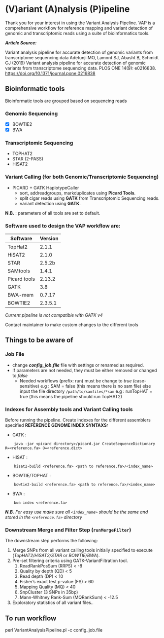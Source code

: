# **(V)ariant (A)nalysis (P)ipeline**

Thank you for your interest in using the Variant Analysis Pipeline.
VAP is a comprehensive workflow for reference mapping and variant detection of genomic and transcriptomic reads using a suite of bioinformatics tools.

_**Article Source:**_ 

Variant analysis pipeline for accurate detection of genomic variants from transcriptome sequencing data
Adetunji MO, Lamont SJ, Abasht B, Schmidt CJ (2019) Variant analysis pipeline for accurate detection of genomic variants from transcriptome sequencing data. PLOS ONE 14(9): e0216838. https://doi.org/10.1371/journal.pone.0216838


## Bioinformatic tools 
Bioinformatic tools are grouped based on sequencing reads

### Genomic Sequencing 
- [x] BOWTIE2
- [x] BWA

### Transcriptomic Sequencing
* TOPHAT2
* STAR (2-PASS)
* HISAT2

### Variant Calling (for both Genomic/Transcriptomic Sequencing)
* PICARD + GATK HaplotypeCaller
  * sort, addreadgroups, markduplicates using **Picard Tools**.
  * split cigar reads using **GATK** from Transcriptomic Sequencing reads.
  * variant detection using **GATK**.

**N.B.** : parameters of all tools are set to default.

### Software used to design the VAP workflow are:

Software | Version
-------- | -------------
TopHat2 | 2.1.1
HiSAT2 | 2.1.0
STAR | 2.5.2b
SAMtools | 1.4.1
Picard tools | 2.13.2
GATK | 3.8
BWA-mem | 0.7.17
BOWTIE2 | 2.3.5.1

*Current pipeline is not compatible with GATK v4*

Contact maintainer to make custom changes to the different tools


## Things to be aware of 

### Job File
* change **_config_job.file_** file with settings or renamed as required.
* If parameters are not needed, they must be either removed or changed to *false*
  * Needed workflows (prefix: run) must be change to *true* (case-sensitive) 
	e.g : SAM = false (this means there is no sam file) else input the file directory ```/path/to/samfiles/*sam```
	e.g : runTopHAT = true (this means the pipeline should run TopHAT2)

### Indexes for Assembly tools and Variant Calling tools
Before running the pipeline. Create indexes for the different assemblers specified
**REFERENCE GENOME INDEX SYNTAXS:**
- GATK : 
```
	java -jar <picard directory>/picard.jar CreateSequenceDictionary R=<reference.fa> O=<reference.dict>
```
- HISAT :
```
	hisat2-build <reference.fa> <path to reference.fa>/<index_name>
```
- BOWTIE/TOPHAT :
```	
	bowtie2-build <reference.fa> <path to reference.fa>/<index_name>
```
- BWA :
```
	bwa index <reference.fa> 
```
_**N.B.** For easy use make sure all ```<index_name>``` should be the same and stored in the ```<reference.fa>``` directory_


### Downstream Merge and Filter Step (```runMergeFilter```)
The downstream step performs the following:
1. Merge SNPs from all variant calling tools initially specified to execute (_TopHAT2/HiSAT2/STAR_ or _BOWTIE/BWA_). 
1. Pre-set filtering criteria using GATK-VariantFiltration tool.
   1.   ReadRankPosSum (RRPS) < -8
   1.   Quality by depth (QD) < 5
   1.   Read depth (DP) < 10
   1.   Fisher’s exact test p-value (FS) > 60
   1.   Mapping Quality (MQ) < 40
   1.   SnpCluster (3 SNPs in 35bp)
   1.   Mann-Whitney Rank-Sum (MQRankSum) < -12.5
1. Exploratory statistics of all variant files..


## To run workflow
perl VariantAnalysisPipeline.pl -c config_job.file

